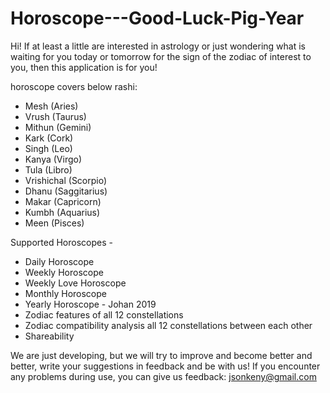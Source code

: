 # Horoscope---Good-Luck-Pig-Year
Hi! If at least a little are interested in astrology or just wondering what is waiting for you today or tomorrow for the sign of the zodiac of interest to you, then this application is for you!

horoscope  covers below rashi:
- Mesh (Aries)
- Vrush (Taurus) 
- Mithun (Gemini) 
- Kark (Cork)
- Singh (Leo)
- Kanya (Virgo)
- Tula (Libro)
- Vrishichal (Scorpio)
- Dhanu (Saggitarius)
- Makar (Capricorn)
- Kumbh (Aquarius)
- Meen (Pisces)

Supported Horoscopes -
* Daily Horoscope 
* Weekly Horoscope
* Weekly Love Horoscope 
* Monthly Horoscope 
* Yearly Horoscope - Johan 2019
* Zodiac features of all 12 constellations
* Zodiac compatibility analysis all 12 constellations between each other
* Shareability

We are just developing, but we will try to improve and become better and better, write your suggestions in feedback and be with us!
If you encounter any problems during use, you can give us feedback: jsonkeny@gmail.com

